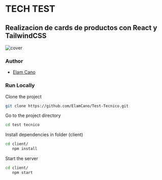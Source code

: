 # TECH TEST

## Realizacion de cards de productos con React y TailwindCSS

![cover]("./cover.png")

### Author

- [Elam Cano](https://www.linkedin.com/in/elam-cano-bb0419239/)

### Run Locally

Clone the project

```bash
git clone https://github.com/ElamCano/Test-Tecnico.git
```

Go to the project directory

```bash
cd test tecnico
```

Install dependencies in folder (client)

```bash
cd client/
   npm install
```

Start the server

```bash
cd client/
   npm start
```
